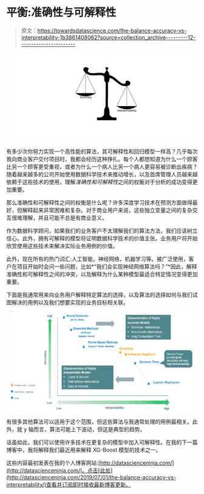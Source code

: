 # 平衡:准确性与可解释性

> 原文：<https://towardsdatascience.com/the-balance-accuracy-vs-interpretability-1b3861408062?source=collection_archive---------12----------------------->

![](img/9464831e5887f2d8890eae4b5ea2399d.png)

有多少次你努力实现一个高性能的算法，其可解释性和回归模型一样高？几乎每次我向商业客户交付项目时，我都会经历这种挣扎。每个人都想知道为什么一个顾客比另一个顾客更受重视，或者为什么一个病人比另一个病人更容易被诊断出疾病？随着越来越多的公司开始使用数据科学技术来推动增长，以及首席管理人员越来越依赖于这些技术的使用，理解*准确性和可解释性*之间的权衡对于分析的成功变得更加重要。

那么准确性和可解释性之间的权衡是什么呢？许多深度学习技术在预测方面做得最好，但解释起来非常困难和复杂。对于商业用户来说，这些独立变量之间的复杂交互很难理解，并且可能不总是有商业意义。

作为数据科学顾问，如果我们的业务客户不太理解我们的算法方法，我们应该树立信心。此外，拥有可解释的模型将证明数据科学技术的价值主张。业务用户将开始欣赏使用这些技术来解决实际业务用例的价值。

此外，现在所有的热门词汇:人工智能，神经网络，机器学习等。被广泛使用，客户在项目开始时会问一些问题，比如*“我们会实现神经网络算法吗？”*因此，解释准确性和可解释性之间的冲突，以及解释为什么某种模型最适合特定情况变得更加重要。

下面是我通常用来向业务用户解释特定算法的选择，以及算法的选择如何与我们试图解决的用例以及我们想要实现的业务目标相关联。

![](img/892af328b780eb9795b90ccda5ae6060.png)

有很多其他算法可以适用于这个范围，但这些算法与我通常处理的用例最相关。此外，就 y 轴而言，算法可能上下波动，但这是典型的趋势。

话虽如此，我们可以使用许多技术在更复杂的模型中加入可解释性。在我的下一篇博客中，我将解释我们最近用来解释 XG-Boost 模型的技术之一。

这些内容最初发表在我的个人博客网站:[http://datascienceninja.com/](http://datascienceninja.com/)。点击[此处](http://datascienceninja.com/2019/07/01/the-balance-accuracy-vs-interpretability/)查看并订阅即时接收最新博客更新。